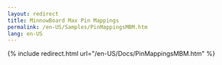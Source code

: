 ```yaml
---
layout: redirect
title: MinnowBoard Max Pin Mappings
permalink: /en-US/Samples/PinMappingsMBM.htm
lang: en-US
---
```


{% include redirect.html url="/en-US/Docs/PinMappingsMBM.htm" %}

